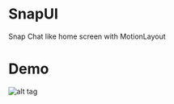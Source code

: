 # SnapUI
Snap Chat like home screen with MotionLayout


# Demo
![alt tag](https://github.com/sivze/SnapUI/blob/master/demo/SnapUI.gif)
